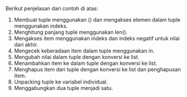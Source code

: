 Berikut penjelasan dari contoh di atas:
  1. Membuat tuple menggunakan () dan mengakses elemen dalam tuple menggunakan indeks.
  2. Menghitung panjang tuple menggunakan len().
  3. Mengakses item menggunakan indeks dan indeks negatif untuk nilai dari akhir.
  4. Mengecek keberadaan item dalam tuple menggunakan in.
  5. Mengubah nilai dalam tuple dengan konversi ke list.
  6. Menambahkan item ke dalam tuple dengan konversi ke list.
  7. Menghapus item dari tuple dengan konversi ke list dan penghapusan item.
  8. Unpacking tuple ke variabel individual.
  9. Menggabungkan dua tuple menjadi satu.
